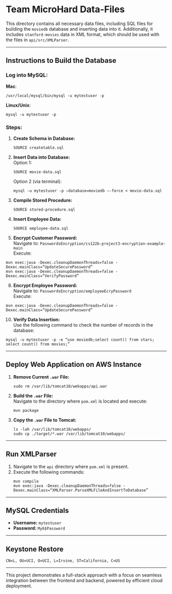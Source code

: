 # Team **MicroHard** Data-Files


This directory contains all necessary data files, including SQL files for building the `moviedb` database and inserting data into it. Additionally, it includes `stanford-movies` data in XML format, which should be used with the files in `api/src/XMLParser`.

---

## Instructions to Build the Database

### Log into MySQL:
**Mac**:
```
/usr/local/mysql/bin/mysql -u mytestuser -p
```
**Linux/Unix**:
```
mysql -u mytestuser -p
```


### Steps:
1. **Create Schema in Database:**  
   ```
   SOURCE createtable.sql
   ```

3. **Insert Data into Database:**  
   Option 1:  
   ```
   SOURCE movie-data.sql
   ```
   Option 2 (via terminal):  
   ```
   mysql -u mytestuser -p –database=moviedb –-force < movie-data.sql
   ```

4. **Compile Stored Procedure:**  
   ```
   SOURCE stored-procedure.sql
   ```

6. **Insert Employee Data:**  
   ```
   SOURCE employee-data.sql
   ```

8. **Encrypt Customer Password:**  
Navigate to: `PasswordsEncryption/cs122b-project3-encryption-example-main`  
Execute:
```
mvn exec:java -Dexec.cleanupDaemonThreads=false -Dexec.mainClass=“UpdateSecurePassword”
mvn exec:java -Dexec.cleanupDaemonThreads=false -Dexec.mainClass=“VerifyPassword”
```

8. **Encrypt Employee Password:**  
Navigate to: `PasswordsEncryption/employeeEcryPassword`  
Execute:
```
mvn exec:java -Dexec.cleanupDaemonThreads=false -Dexec.mainClass=“UpdateSecurePassword”
```

10. **Verify Data Insertion:**  
Use the following command to check the number of records in the database:
```
mysql -u mytestuser -p -e “use moviedb;select count() from stars; select count() from movies;”
```

---

## Deploy Web Application on AWS Instance

1. **Remove Current `.war` File:**
   ```
   sudo rm /var/lib/tomcat10/webapps/api.war
   ```

3. **Build the `.war` File:**  
Navigate to the directory where `pom.xml` is located and execute:
    ```
   mvn package
    ```

5. **Copy the `.war` File to Tomcat:**
   ```
   ls -lah /var/lib/tomcat10/webapps/
   sudo cp ./target/*.war /var/lib/tomcat10/webapps/
   ```

---

## Run XMLParser

1. Navigate to the `api` directory where `pom.xml` is present. 
2. Execute the following commands:
   ```
   mvn compile
   mvn exec:java -Dexec.cleanupDaemonThreads=false -Dexec.mainClass=“XMLParser.ParseXMLFileAndInsertToDatabase”
   ```

---

## MySQL Credentials

- **Username:** `mytestuser`  
- **Password:** `My6$Password`

---

## Keystone Restore
`CN=L, OU=UCI, O=UCI, L=Irvine, ST=California, C=US`

---

This project demonstrates a full-stack approach with a focus on seamless integration between the frontend and backend, powered by efficient cloud deployment.
